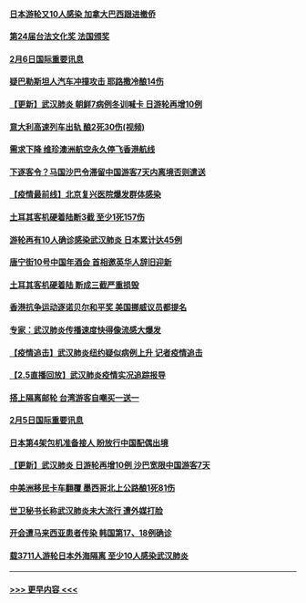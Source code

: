 #### [日本游轮又10人感染 加拿大巴西跟进撤侨](../pages/prog202/a102771084.md?t=02070533) 
#### [第24届台法文化奖 法国颁奖](../pages/prog202/a102771032.md?t=02070533) 
#### [2月6日国际重要讯息](../pages/prog202/a102770794.md?t=02070533) 
#### [疑巴勒斯坦人汽车冲撞攻击 耶路撒冷酿14伤](../pages/prog202/a102770586.md?t=02070533) 
#### [【更新】武汉肺炎 朝鲜7病例冬训喊卡 日游轮再增10例](../pages/prog202/a102770740.md?t=02070533) 
#### [意大利高速列车出轨 酿2死30伤(视频)](../pages/prog202/a102770762.md?t=02070533) 
#### [需求下降 维珍澳洲航空永久停飞香港航线](../pages/prog202/a102770751.md?t=02070533) 
#### [下逐客令？马国沙巴令滞留中国游客7天内离境否则遣送](../pages/prog202/a102770640.md?t=02070533) 
#### [【疫情最前线】北京复兴医院爆发群体感染](../pages/prog202/a102770602.md?t=02070533) 
#### [土耳其客机硬着陆断3截 至少1死157伤](../pages/prog202/a102770508.md?t=02070533) 
#### [游轮再有10人确诊感染武汉肺炎 日本累计达45例](../pages/prog202/a102770476.md?t=02070533) 
#### [唐宁街10号中国年酒会 首相邀英华人辞旧迎新](../pages/prog202/a102770458.md?t=02070533) 
#### [土耳其客机硬着陆 断成三截严重损毁](../pages/prog202/a102770239.md?t=02070533) 
#### [香港抗争运动逐诺贝尔和平奖 美国挪威议员都提名](../pages/prog202/a102770390.md?t=02070533) 
#### [专家：武汉肺炎传播速度快得像流感大爆发](../pages/prog202/a102770132.md?t=02070533) 
#### [【疫情追击】武汉肺炎纽约疑似病例上升 记者疫情追击](../pages/prog202/a102770000.md?t=02070533) 
#### [【2.5直播回放】武汉肺炎疫情实况追踪报导](../pages/prog202/a102769913.md?t=02070533) 
#### [搭上隔离邮轮 台湾游客自嘲买一送一](../pages/prog202/a102769845.md?t=02070533) 
#### [2月5日国际重要讯息](../pages/prog202/a102769821.md?t=02070533) 
#### [日本第4架包机准备接人 盼放行中国配偶出境](../pages/prog202/a102769765.md?t=02070533) 
#### [【更新】武汉肺炎 日游轮再增10例 沙巴宽限中国游客7天](../pages/prog202/a102758911.md?t=02070533) 
#### [中美洲移民卡车翻覆 墨西哥北上公路酿1死81伤](../pages/prog202/a102769703.md?t=02070533) 
#### [世卫秘书长称武汉肺炎未大流行 遭外媒打脸](../pages/prog202/a102769679.md?t=02070533) 
#### [开会遭马来西亚患者传染 韩国第17、18例确诊](../pages/prog202/a102769600.md?t=02070533) 
#### [载3711人游轮日本外海隔离 至少10人感染武汉肺炎](../pages/prog202/a102769538.md?t=02070533) 

----
#### [ >>> 更早内容 <<< ](../indexes/prog202-earlier.md)
